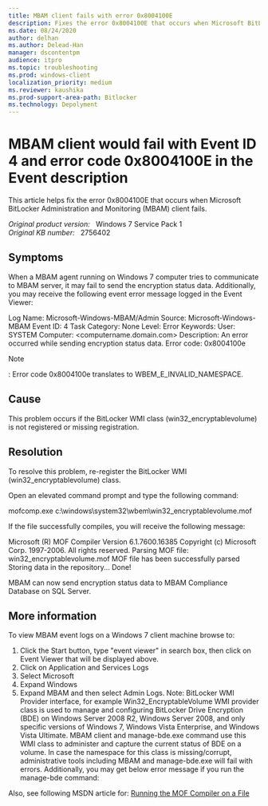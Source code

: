 ```yaml
---
title: MBAM client fails with error 0x8004100E
description: Fixes the error 0x8004100E that occurs when Microsoft BitLocker Administration and Monitoring (MBAM) client fails.
ms.date: 08/24/2020
author: delhan
ms.author: Delead-Han
manager: dscontentpm
audience: itpro
ms.topic: troubleshooting
ms.prod: windows-client
localization_priority: medium
ms.reviewer: kaushika
ms.prod-support-area-path: Bitlocker
ms.technology: Depolyment
---
```

# MBAM client would fail with Event ID 4 and error code 0x8004100E in the Event description

This article helps fix the error 0x8004100E that occurs when Microsoft BitLocker Administration and Monitoring (MBAM) client fails.

_Original product version:_ &nbsp; Windows 7 Service Pack 1  
_Original KB number:_ &nbsp; 2756402

## Symptoms

When a MBAM agent running on Windows 7 computer tries to communicate to MBAM server, it may fail to send the encryption status data. Additionally, you may receive the following event error message logged in the Event Viewer:

Log Name: Microsoft-Windows-MBAM/Admin
Source: Microsoft-Windows-MBAM
Event ID: 4
Task Category: None
Level: Error
Keywords:
User: SYSTEM
Computer: <computername.domain.com>
Description: An error occurred while sending encryption status data. Error code: 0x8004100e

> [!NOTE]
> : Error code 0x8004100e translates to WBEM_E_INVALID_NAMESPACE.

## Cause

This problem occurs if the BitLocker WMI class (win32_encryptablevolume) is not registered or missing registration.

## Resolution

To resolve this problem, re-register the BitLocker WMI (win32_encryptablevolume) class.

Open an elevated command prompt and type the following command:

mofcomp.exe c:\windows\system32\wbem\win32_encryptablevolume.mof 

If the file successfully compiles, you will receive the following message:

Microsoft (R) MOF Compiler Version 6.1.7600.16385
Copyright (c) Microsoft Corp. 1997-2006. All rights reserved.
Parsing MOF file: win32_encryptablevolume.mof
MOF file has been successfully parsed
Storing data in the repository...
Done!

MBAM can now send encryption status data to MBAM Compliance Database on SQL Server.

## More information

To view MBAM event logs on a Windows 7 client machine browse to:

1. Click the Start button, type "event viewer" in search box, then click on Event Viewer that will be displayed above.
2. Click on Application and Services Logs 
3. Select Microsoft 
4. Expand Windows 
5. Expand MBAM and then select Admin Logs. 
Note: BitLocker WMI Provider interface, for example Win32_EncryptableVolume WMI provider class is used to manage and configuring BitLocker Drive Encryption (BDE) on Windows Server 2008 R2, Windows Server 2008, and only specific versions of Windows 7, Windows Vista Enterprise, and Windows Vista Ultimate. MBAM client and manage-bde.exe command use this WMI class to administer and capture the current status of BDE on a volume. In case the namespace for this class is missing/corrupt, administrative tools including MBAM and manage-bde.exe will fail with errors. Additionally, you may get below error message if you run the manage-bde command:

Also, see following MSDN article for: [Running the MOF Compiler on a File](https://msdn.microsoft.com/library/windows/desktop/aa393251%28v=vs.85%29.aspx)

